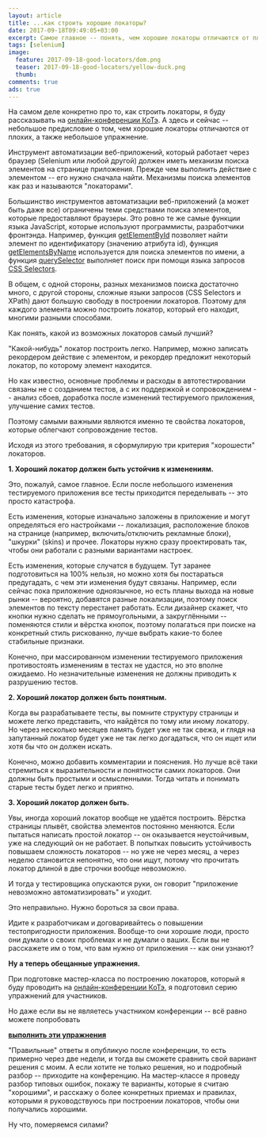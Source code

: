 ```yaml
---
layout: article
title: ...как строить хорошие локаторы?
date: 2017-09-18T09:49:05+03:00
excerpt: Самое главное -- понять, чем хорошие локаторы отличаются от плохих
tags: [selenium]
image:
  feature: 2017-09-18-good-locators/dom.png
  teaser: 2017-09-18-good-locators/yellow-duck.png
  thumb:
comments: true
ads: true
---
```

На самом деле конкретно про то, как строить локаторы, я буду рассказывать на [онлайн-конференции КоТэ](http://koteconf.ru/). А здесь и сейчас -- небольшое предисловие о том, чем хорошие локаторы отличаются от плохих, а также небольшое упражнение.

Инструмент автоматизации веб-приложений, который работает через браузер (Selenium или любой другой) должен иметь механизм поиска элементов на странице приложения. Прежде чем выполнить действие с элементом -- его нужно сначала найти. Механизмы поиска элементов как раз и называются "локаторами".

Большинство инструментов автоматизации веб-приложений (а может быть даже все) ограничены теми средствами поиска элементов, которые предоставляют браузеры. Это ровно те же самые функции языка JavaScript, которые используют программисты, разработчики фронтэнда. Например, функция [getElementById](https://developer.mozilla.org/ru/docs/Web/API/Document/getElementById) позволяет найти элемент по идентификатору (значению атрибута id), функция [getElementsByName](https://developer.mozilla.org/ru/docs/Web/API/Document/getElementsByName) используется для поиска элементов по имени, а функция [querySelector](https://developer.mozilla.org/en-US/docs/Web/API/Document/querySelector) выполняет поиск при помощи языка запросов [CSS Selectors](https://developer.mozilla.org/en-US/docs/Learn/CSS/Introduction_to_CSS/Selectors).

В общем, с одной стороны, разных механизмов поиска достаточно много, с другой стороны, сложные языки запросов (CSS Selectors и XPath) дают большую свободу в построении локаторов. Поэтому для каждого элемента можно построить локатор, который его находит, многими разными способами.

Как понять, какой из возможных локаторов самый лучший?

"Какой-нибудь" локатор построить легко. Например, можно записать рекордером действие с элементом, и рекордер предложит некоторый локатор, по которому элемент находится.

Но как известно, основные проблемы и расходы в автотестировании связаны не с созданием тестов, а с их поддержкой и сопровождением -- анализ сбоев, доработка после изменений тестируемого приложения, улучшение самих тестов.

Поэтому самыми важными являются именно те свойства локаторов, которые облегчают сопровождение тестов.

Исходя из этого требования, я сформулирую три критерия "хорошести" локаторов.

**1. Хороший локатор должен быть устойчив к изменениям.**

Это, пожалуй, самое главное. Если после небольшого изменения тестируемого приложения все тесты приходится переделывать -- это просто катастрофа.

Есть изменения, которые изначально заложены в приложение и могут определяться его настройками -- локализация, расположение блоков на странице (например, включить/отключить рекламные блоки), "шкурки" (skins) и прочее. Локаторы нужно сразу проектировать так, чтобы они работали с разными вариантами настроек.

Есть изменения, которые случатся в будущем. Тут заранее подготовиться на 100% нельзя, но можно хотя бы постараться предугадать, с чем эти изменения будут связаны. Например, если сейчас пока приложение одноязычное, но есть планы выхода на новые рынки -- вероятно, добавятся разные локализации, поэтому поиск элементов по тексту перестанет работать. Если дизайнер скажет, что кнопки нужно сделать не прямоугольными, а закруглёнными -- поменяются стили и вёрстка кнопок, поэтому полагаться при поиске на конкретный стиль рискованно, лучше выбрать какие-то более стабильные признаки.

Конечно, при массированном изменении тестируемого приложения противостоять изменениям в тестах не удастся, но это вполне ожидаемо. Но незначительные изменения не должны приводить к разрушению тестов.

**2. Хороший локатор должен быть понятным.**

Когда вы разрабатываете тесты, вы помните структуру страницы и можете легко представить, что найдётся по тому или иному локатору. Но через несколько месяцев память будет уже не так свежа, и глядя на запутанный локатор будет уже не так легко догадаться, что он ищет или хотя бы что он должен искать.

Конечно, можно добавить комментарии и пояснения. Но лучше всё таки стремиться к выразительности и понятности самих локаторов. Они должны быть простыми и осмысленными. Тогда читать и понимать старые тесты будет легко и приятно.

**3. Хороший локатор должен быть.**

Увы, иногда хороший локатор вообще не удаётся построить. Вёрстка страницы плывёт, свойства элементов постоянно меняются. Если пытаться написать простой локатор -- он оказывается неустойчивым, уже на следующий он не работает. В попытках повысить устойчивость повышаем сложность локаторов -- но уже не через месяц, а через неделю становится непонятно, что они ищут, потому что прочитать локатор длиной в две строчки вообще невозможно.

И тогда у тестировщика опускаются руки, он говорит "приложение невозможно автоматизировать" и уходит.

Это неправильно. Нужно бороться за свои права.

Идите к разработчикам и договаривайтесь о повышении тестопригодности приложения. Вообще-то они хорошие люди, просто они думали о своих проблемах и не думали о ваших. Если вы не расскажете им о том, что вам нужно от приложения -- как они узнают?

**Ну а теперь обещанные упражнения.**

При подготовке мастер-класса по построению локаторов, который я буду проводить на [онлайн-конференции КоТэ](http://koteconf.ru/), я подготовил серию упражнений для участников.

Но даже если вы не являетесь участником конференции -- всё равно можете попробовать

**[выполнить эти упражнения](https://docs.google.com/forms/d/e/1FAIpQLSeH2tck0nP80ThQOaojA3hyVnMgmiz7sdav2wYWYsLfCOhpTw/viewform)**

"Правильные" ответы я опубликую после конференции, то есть примерно через две недели, и тогда вы сможете сравнить свой вариант решения с моим. А если хотите не только решения, но и подробный разбор -- приходите на конференцию. На мастер-классе я проведу разбор типовых ошибок, покажу те варианты, которые я считаю "хорошими", и расскажу о более конкретных приемах и правилах, которыми я руководствуюсь при построении локаторов, чтобы они получались хорошими.

Ну что, померяемся силами?